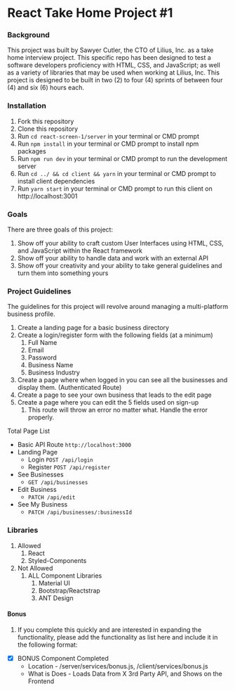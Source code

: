 # React Take Home Project #1

### Background
      
This project was built by Sawyer Cutler, the CTO of Lilius, Inc. as a take home interview project. This specific repo has been designed to test a software developers proficiency with HTML, CSS, and JavaScript; as well as a variety of libraries that may be used when working at Lilius, Inc. This project is designed to be built in two (2) to four (4) sprints of between four (4) and six (6) hours each. 

### Installation

1. Fork this repository
2. Clone this repository
3. Run ```cd react-screen-1/server``` in your terminal or CMD prompt
4. Run ```npm install``` in your terminal or CMD prompt to install npm packages
5. Run ```npm run dev``` in your terminal or CMD prompt to run the development server
6. Run ```cd ../ && cd client && yarn``` in your terminal or CMD prompt to install client dependencies
7. Run ```yarn start``` in your terminal or CMD prompt to run this client on http://localhost:3001

### Goals

There are three goals of this project:
1. Show off your ability to craft custom User Interfaces using HTML, CSS, and JavaScript within the React framework
2. Show off your ability to handle data and work with an external API
3. Show off your creativity and your ability to take general guidelines and turn them into something yours

### Project Guidelines

The guidelines for this project will revolve around managing a multi-platform business profile. 

1. Create a landing page for a basic business directory
2. Create a login/register form with the following fields (at a minimum)
   1. Full Name
   2. Email
   3. Password
   4. Business Name
   5. Business Industry
3. Create a page where when logged in you can see all the businesses and display them. (Authenticated Route)
4. Create a page to see your own business that leads to the edit page
5. Create a page where you can edit the 5 fields used on sign-up
   1. This route will throw an error no matter what. Handle the error properly.

Total Page List
- Basic API Route ```http://localhost:3000```
- Landing Page
  - Login ```POST /api/login```
  - Register ```POST /api/register```
- See Businesses
  - ```GET /api/businesses```
- Edit Business
  - ```PATCH /api/edit```
- See My Business
  - ```PATCH /api/businesses/:businessId```

### Libraries

1. Allowed
   1. React
   2. Styled-Components
2. Not Allowed
   1. ALL Component Libraries
      1. Material UI
      2. Bootstrap/Reactstrap
      3. ANT Design

#### Bonus

1. If you complete this quickly and are interested in expanding the functionality, please add the functionality as list here and include it in the following format:

- [X] BONUS Component Completed
  - Location - /server/services/bonus.js, /client/services/bonus.js
  - What is Does - Loads Data from X 3rd Party API, and Shows on the Frontend
